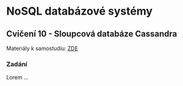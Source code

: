 # NoSQL databázové systémy

## Cvičení 10 - Sloupcová databáze Cassandra

Materiály k samostudiu: [ZDE](https://github.com/pavelberanek91/UJEP/tree/main/NSQL/Cvičen%C3%AD%2010/Materiály)

### Zadání

Lorem ...

